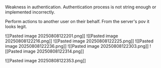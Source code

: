 Weakness in authentication. 
Authentication process is not string enough or implemented incorrectly. 

Perform actions to another user on their behalf.
From the server's pov it looks legit.

![[Pasted image 20250808122201.png]]
![[Pasted image 20250808122216.png]]
![[Pasted image 20250808122225.png]]
![[Pasted image 20250808122236.png]]
![[Pasted image 20250808122303.png]]
![[Pasted image 20250808122314.png]]

![[Pasted image 20250808122353.png]]


